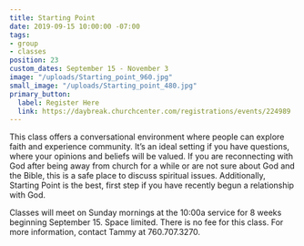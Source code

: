 ```yaml
---
title: Starting Point
date: 2019-09-15 10:00:00 -07:00
tags:
- group
- classes
position: 23
custom_dates: September 15 - November 3
image: "/uploads/Starting_point_960.jpg"
small_image: "/uploads/Starting_point_480.jpg"
primary_button:
  label: Register Here
  link: https://daybreak.churchcenter.com/registrations/events/224989
---
```


This class offers a conversational environment where people can explore faith and experience community. It’s an ideal setting if you have questions, where your opinions and beliefs will be valued. If you are reconnecting with God after being away from church for a while or are not sure about God and the Bible, this is a safe place to discuss spiritual issues. Additionally, Starting Point is the best, first step if you have recently begun a relationship with God.

Classes will meet on Sunday mornings at the 10:00a service for 8 weeks beginning September 15. Space limited. There is no fee for this class. For more information, contact Tammy at 760.707.3270.